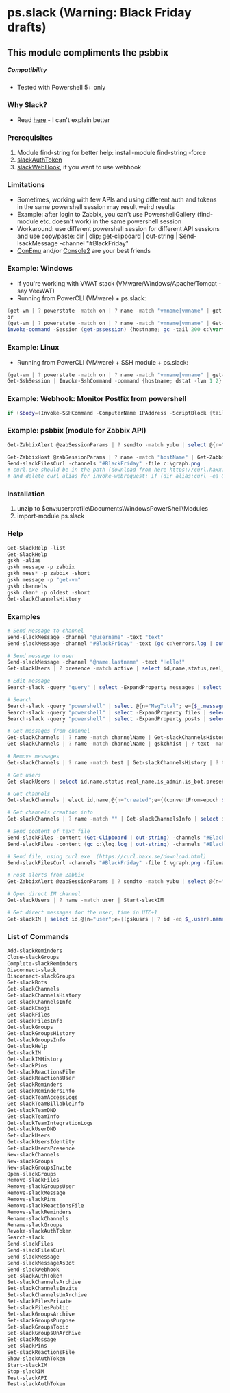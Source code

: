 # ps.slack (Warning: Black Friday drafts)
## This module compliments the psbbix

##### Compatibility
- Tested with Powershell 5+ only 

### Why Slack? 
- Read [here](https://ramblingcookiemonster.github.io/PSSlack/) - I can't explain better  

### Prerequisites
1. Module find-string for better help: install-module find-string -force
2. [slackAuthToken](<https://api.slack.com/web>)
3. [slackWebHook](<https://api.slack.com/incoming-webhooks>), if you want to use webhook

### Limitations
- Sometimes, working with few APIs and using different auth and tokens in the same powershell session may result weird results
- Example: after login to Zabbix, you can't use PowershellGallery (find-module etc. doesn't work) in the same powershell session
- Workaround: use different powershell session for different API sessions and use copy/paste: dir | clip; get-clipboard | out-string | Send-lsackMessage -channel "#BlackFriday" 
- [ConEmu](<https://conemu.github.io/>) and/or [Console2](<https://sourceforge.net/projects/console/>) are your best friends 

### Example: Windows
- If you're working with VWAT stack (VMware/Windows/Apache/Tomcat - say VeeWAT)
- Running from PowerCLI (VMware) + ps.slack:
```powershell
(get-vm | ? powerstate -match on | ? name -match "vmname|vmname" | get-vmguest | select @{n="IPAddress";e={$_.IPAddress -match "10.20.10"}}).ipaddress | New-PSsession
or 
(get-vm | ? powerstate -match on | ? name -match "vmname|vmname" | Get-VMGuest).hostname | New-Pssession -usessl
invoke-command -Session (get-pssession) {hostname; gc -tail 200 c:\var\logs\app\error.log} | sls "ERROR" | out-string |  Send-slackMessage -channel "#BlackFriday" 
```
### Example: Linux
- Running from PowerCLI (VMware) + SSH module + ps.slack:
```powershell
(get-vm | ? powerstate -match on | ? name -match "vmname|vmname" | get-vmguest | select @{n="IPAddress";e={$_.IPAddress -match "10.20.10"}}).ipaddress | New-SSHsession
Get-SshSession | Invoke-SshCommand -command {hostname; dstat -lvn 1 2} | out-string | Send-slackMessage -channel "#BlackFriday"
```

### Example: Webhook: Monitor Postfix from powershell
```powershell
if ($body=(Invoke-SSHCommand -ComputerName IPAddress -ScriptBlock {tail -n200 /var/log/maillog | egrep -i "error|deferred|bounced|blocked"} -Credential $Credential) | select -ExpandProperty result) {send-webhook -url 'https://hooks.slack.com/services/...' -channel '#smtp' -text $body -emoji ":exclamation:" -username myBot}
```

### Example: psbbix (module for Zabbix API)
```powershell
Get-ZabbixAlert @zabSessionParams | ? sendto -match yubu | select @{n="Time(UTC+1)";e={(convertfrom-epoch $_.clock).addhours(1)}},alertid,subject | Out-String | Send-slackMessage -channel "#BlackFriday"

Get-ZabbixHost @zabSessionParams | ? name -match "hostName" | Get-ZabbixGraph @zabSessionParams | ? name -match 'CPU utilization' | Save-ZabbixGraph -verbose -fileFullPath c:\graph.png
Send-slackFilesCurl -channels "#BlackFriday" -file c:\graph.png
# curl.exe should be in the path (download from here https://curl.haxx.se/download.html)
# and delete curl alias for invoke-webrequest: if (dir alias:curl -ea 0) {del alias:curl -force}
```

### Installation
1. unzip to $env:userprofile\Documents\WindowsPowerShell\Modules
2. import-module ps.slack

### Help
```powershell
Get-SlackHelp -list
Get-SlackHelp
gskh -alias
gskh message -p zabbix
gskh mess* -p zabbix -short
gskh message -p "get-vm"
gskh channels
gskh chan* -p oldest -short
Get-slackChannelsHistory
```

### Examples
```powershell
# Send Message to channel
Send-slackMessage -channel "@username" -text "text"
Send-slackMessage -channel "#BlackFriday" -text (gc c:\errors.log | out-string)

# Send message to user
Send-slackMessage -channel "@name.lastname" -text "Hello!"
Get-slackUsers | ? presence -match active | select id,name,status,real_name,is_admin,is_bot,presence | ? name -match username | Send-SlackMessage -text "text"

# Edit message
Search-slack -query "query" | select -ExpandProperty messages | select -ExpandProperty matches | Set-slackMessage -text "New message here" -channel {$_.channel.id}

# Search
Search-slack -query "powershell" | select @{n="MsgTotal"; e={$_.messages.total}}, @{n="FilesTotal";e={$_.files.total}},@{n="PostsTotal";e={$_.posts.total}}
Search-slack -query "powershell" | select -ExpandProperty files | select -ExpandProperty matches | ft -a
Search-slack -query "powershell" | select -ExpandProperty posts | select -ExpandProperty matches | ft -a

# Get messages from channel
Get-slackChannels | ? name -match channelName | Get-slackChannelsHistory | select username,bot_id,type,text
Get-slackChannels | ? name -match channelName | gskchhist | ? text -match "text1|text2"

# Remove messages
Get-slackChannels | ? name -match test | Get-slackChannelsHistory | ? text -match hello | Remove-slackMessage -id (Get-slackChannels | ? name -match test).id

# Get users
Get-slackUsers | select id,name,status,real_name,is_admin,is_bot,presence | ft -a

# Get channels
Get-slackChannels | elect id,name,@{n="created";e={(convertFrom-epoch $_.created).addhours(-5)}},@{n="creator";e={(Get-slackUsers | ? id -eq $_.creator).name}},num_members | sort created -desc | ft -a

# Get channels creation info
Get-slackChannels | ? name -match "" | Get-slackChannelsInfo | select id,name,@{n='creator';e={(gskusrs | ? id -match $_.creator).name}},@{n="created";e={convertfrom-epoch $_.created}} | sort creator | ft -a

# Send content of text file
Send-slackFiles -content (Get-Clipboard | out-string) -channels "#BlackFriday"
Send-slackFiles -content (gc c:\log.log | out-string) -channels "#BlackFriday"

# Send file, using curl.exe  (https://curl.haxx.se/download.html)
Send-slackFilesCurl -channels "#BlackFriday" -file C:\graph.png -filename graph.png -filetype auto -title Zabbix -verbose

# Post alerts from Zabbix
Get-ZabbixAlert @zabSessionParams | ? sendto -match yubu | select @{n="Time(UTC+1)";e={(convertfrom-epoch $_.clock).addhours(1)}},alertid,subject | Out-String | Send-slackMessage -channel "#BlackFriday"

# Open direct IM channel
Get-slackUsers | ? name -match user | Start-slackIM

# Get direct messages for the user, time in UTC+1
Get-slackIM | select id,@{n="user";e={(gskusrs | ? id -eq $_.user).name}} | Get-slackIMHistory | select type,@{n="user";e={(gskusrs | ? id -eq $_.user).name}},bot_id,@{n='time';e={(convertfrom-epoch ($_.ts).split(".")[0]).addhours(1)}},text | ft -a
```

### List of Commands
```powershell
Add-slackReminders          
Close-slackGroups           
Complete-slackReminders     
Disconnect-slack            
Disconnect-slackGroups      
Get-slackBots               
Get-slackChannels           
Get-slackChannelsHistory    
Get-slackChannelsInfo       
Get-slackEmoji              
Get-slackFiles              
Get-slackFilesInfo          
Get-slackGroups             
Get-slackGroupsHistory      
Get-slackGroupsInfo         
Get-slackHelp               
Get-slackIM                 
Get-slackIMHistory          
Get-slackPins               
Get-slackReactionsFile      
Get-slackReactionsUser      
Get-slackReminders          
Get-slackRemindersInfo      
Get-slackTeamAccessLogs     
Get-slackTeamBillableInfo   
Get-slackTeamDND            
Get-slackTeamInfo           
Get-slackTeamIntegrationLogs
Get-slackUserDND            
Get-slackUsers              
Get-slackUsersIdentity      
Get-slackUsersPresence      
New-slackChannels           
New-slackGroups             
New-slackGroupsInvite       
Open-slackGroups            
Remove-slackFiles           
Remove-slackGroupsUser      
Remove-slackMessage         
Remove-slackPins            
Remove-slackReactionsFile   
Remove-slackReminders       
Rename-slackChannels        
Rename-slackGroups          
Revoke-slackAuthToken       
Search-slack                
Send-slackFiles             
Send-slackFilesCurl         
Send-slackMessage           
Send-slackMessageAsBot      
Send-slackWebhook           
Set-slackAuthToken          
Set-slackChannelsArchive    
Set-slackChannelsInvite     
Set-slackChannelsUnArchive  
Set-slackFilesPrivate       
Set-slackFilesPublic        
Set-slackGroupsArchive      
Set-slackGroupsPurpose      
Set-slackGroupsTopic        
Set-slackGroupsUnArchive    
Set-slackMessage            
Set-slackPins               
Set-slackReactionsFile      
Show-slackAuthToken         
Start-slackIM               
Stop-slackIM                
Test-slackAPI               
Test-slackAuthToken         
```
